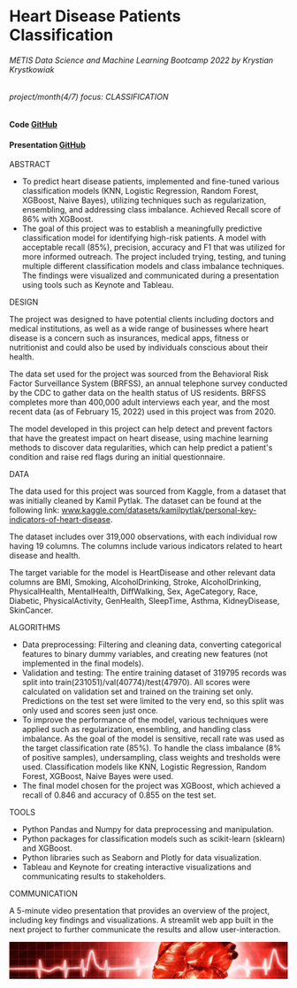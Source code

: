 # Heart Disease Patients Classification
###### METIS Data Science and Machine Learning Bootcamp 2022 by Krystian Krystkowiak
###### project/month(4/7) focus: CLASSIFICATION
#### Code [GitHub](https://public.tableau.com/views/Metis-Project-3-Business-on-BGG/Dashboard4_1?:language=en-GB&:display_count=n&:origin=viz_share_link)
#### Presentation [GitHub](https://github.com/Krystkowiakk/Board-Games-Design-Accelerator/blob/f732eab3f9e0b51cd780f49bed0d67d01a78e181/Project%20Presentation/Krystkowiak_Krystian_Project_3_Business_on_BGG.pdf)

ABSTRACT

- To predict heart disease patients, implemented and fine-tuned various classification models (KNN, Logistic Regression, Random Forest, XGBoost, Naive Bayes), utilizing techniques such as regularization, ensembling, and addressing class imbalance. Achieved Recall score of 86% with XGBoost.
- The goal of this project was to establish a meaningfully predictive classification model for identifying high-risk patients. A model with acceptable recall (85%), precision, accuracy and F1 that was utilized for more informed outreach. The project included trying, testing, and tuning multiple different classification models and class imbalance techniques. The findings were visualized and communicated during a presentation using tools such as Keynote and Tableau.

DESIGN

The project was designed to have potential clients including doctors and medical institutions, as well as a wide range of businesses where heart disease is a concern such as insurances, medical apps, fitness or nutritionist and could also be used by individuals conscious about their health.

The data set used for the project was sourced from the Behavioral Risk Factor Surveillance System (BRFSS), an annual telephone survey conducted by the CDC to gather data on the health status of US residents. BRFSS completes more than 400,000 adult interviews each year, and the most recent data (as of February 15, 2022) used in this project was from 2020.

The model developed in this project can help detect and prevent factors that have the greatest impact on heart disease, using machine learning methods to discover data regularities, which can help predict a patient's condition and raise red flags during an initial questionnaire.

DATA

The data used for this project was sourced from Kaggle, from a dataset that was initially cleaned by Kamil Pytlak. The dataset can be found at the following link: www.kaggle.com/datasets/kamilpytlak/personal-key-indicators-of-heart-disease.

The dataset includes over 319,000 observations, with each individual row having 19 columns. The columns include various indicators related to heart disease and health.

The target variable for the model is HeartDisease and other relevant data columns are BMI, Smoking, AlcoholDrinking, Stroke, AlcoholDrinking, PhysicalHealth, MentalHealth, DiffWalking, Sex, AgeCategory, Race, Diabetic, PhysicalActivity, GenHealth, SleepTime, Asthma, KidneyDisease, SkinCancer.

ALGORITHMS

- Data preprocessing: Filtering and cleaning data, converting categorical features to binary dummy variables, and creating new features (not implemented in the final models).
- Validation and testing: The entire training dataset of 319795 records was split into train(231051)/val(40774)/test(47970). All scores were calculated on validation set and trained on the training set only. Predictions on the test set were limited to the very end, so this split was only used and scores seen just once.
- To improve the performance of the model, various techniques were applied such as regularization, ensembling, and handling class imbalance. As the goal of the model is sensitive, recall rate was used as the target classification rate (85%). To handle the class imbalance (8% of positive samples), undersampling, class weights and tresholds were used. Classification models like KNN, Logistic Regression, Random Forest, XGBoost, Naive Bayes were used.
- The final model chosen for the project was XGBoost, which achieved a recall of 0.846 and accuracy of 0.855 on the test set.

TOOLS

- Python Pandas and Numpy for data preprocessing and manipulation.
- Python packages for classification models such as scikit-learn (sklearn) and XGBoost.
- Python libraries such as Seaborn and Plotly for data visualization.
- Tableau and Keynote for creating interactive visualizations and communicating results to stakeholders.

COMMUNICATION

A 5-minute video presentation that provides an overview of the project, including key findings and visualizations.
A streamlit web app built in the next project to further communicate the results and allow user-interaction.

![Heart Disease Patients Classification](files/cover.jpg)


